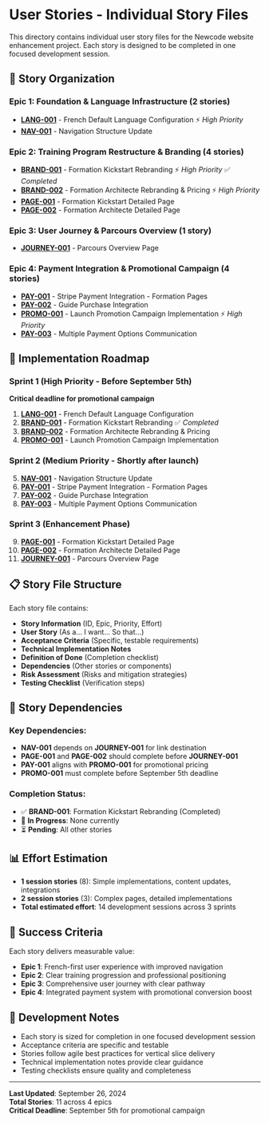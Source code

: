 # User Stories - Individual Story Files

This directory contains individual user story files for the Newcode website enhancement project. Each story is designed to be completed in one focused development session.

## 📁 Story Organization

### Epic 1: Foundation & Language Infrastructure (2 stories)
- **[LANG-001](./LANG-001-french-default-language.md)** - French Default Language Configuration ⚡ *High Priority*
- **[NAV-001](./NAV-001-navigation-structure-update.md)** - Navigation Structure Update

### Epic 2: Training Program Restructure & Branding (4 stories)
- **[BRAND-001](./BRAND-001-formation-kickstart-rebranding.md)** - Formation Kickstart Rebranding ⚡ *High Priority* ✅ *Completed*
- **[BRAND-002](./BRAND-002-formation-architecte-rebranding.md)** - Formation Architecte Rebranding & Pricing ⚡ *High Priority*
- **[PAGE-001](./PAGE-001-formation-kickstart-detailed-page.md)** - Formation Kickstart Detailed Page
- **[PAGE-002](./PAGE-002-formation-architecte-detailed-page.md)** - Formation Architecte Detailed Page

### Epic 3: User Journey & Parcours Overview (1 story)
- **[JOURNEY-001](./JOURNEY-001-parcours-overview-page.md)** - Parcours Overview Page

### Epic 4: Payment Integration & Promotional Campaign (4 stories)
- **[PAY-001](./PAY-001-stripe-payment-integration-formations.md)** - Stripe Payment Integration - Formation Pages
- **[PAY-002](./PAY-002-guide-purchase-integration.md)** - Guide Purchase Integration
- **[PROMO-001](./PROMO-001-launch-promotion-campaign.md)** - Launch Promotion Campaign Implementation ⚡ *High Priority*
- **[PAY-003](./PAY-003-multiple-payment-options-communication.md)** - Multiple Payment Options Communication

## 🚀 Implementation Roadmap

### Sprint 1 (High Priority - Before September 5th)
**Critical deadline for promotional campaign**

1. **[LANG-001](./LANG-001-french-default-language.md)** - French Default Language Configuration
2. **[BRAND-001](./BRAND-001-formation-kickstart-rebranding.md)** - Formation Kickstart Rebranding ✅ *Completed*
3. **[BRAND-002](./BRAND-002-formation-architecte-rebranding.md)** - Formation Architecte Rebranding & Pricing
4. **[PROMO-001](./PROMO-001-launch-promotion-campaign.md)** - Launch Promotion Campaign Implementation

### Sprint 2 (Medium Priority - Shortly after launch)
5. **[NAV-001](./NAV-001-navigation-structure-update.md)** - Navigation Structure Update
6. **[PAY-001](./PAY-001-stripe-payment-integration-formations.md)** - Stripe Payment Integration - Formation Pages
7. **[PAY-002](./PAY-002-guide-purchase-integration.md)** - Guide Purchase Integration
8. **[PAY-003](./PAY-003-multiple-payment-options-communication.md)** - Multiple Payment Options Communication

### Sprint 3 (Enhancement Phase)
9. **[PAGE-001](./PAGE-001-formation-kickstart-detailed-page.md)** - Formation Kickstart Detailed Page
10. **[PAGE-002](./PAGE-002-formation-architecte-detailed-page.md)** - Formation Architecte Detailed Page
11. **[JOURNEY-001](./JOURNEY-001-parcours-overview-page.md)** - Parcours Overview Page

## 📋 Story File Structure

Each story file contains:
- **Story Information** (ID, Epic, Priority, Effort)
- **User Story** (As a... I want... So that...)
- **Acceptance Criteria** (Specific, testable requirements)
- **Technical Implementation Notes**
- **Definition of Done** (Completion checklist)
- **Dependencies** (Other stories or components)
- **Risk Assessment** (Risks and mitigation strategies)
- **Testing Checklist** (Verification steps)

## 🔗 Story Dependencies

### Key Dependencies:
- **NAV-001** depends on **JOURNEY-001** for link destination
- **PAGE-001** and **PAGE-002** should complete before **JOURNEY-001**
- **PAY-001** aligns with **PROMO-001** for promotional pricing
- **PROMO-001** must complete before September 5th deadline

### Completion Status:
- ✅ **BRAND-001**: Formation Kickstart Rebranding (Completed)
- 🔄 **In Progress**: None currently
- ⏳ **Pending**: All other stories

## 📊 Effort Estimation

- **1 session stories** (8): Simple implementations, content updates, integrations
- **2 session stories** (3): Complex pages, detailed implementations
- **Total estimated effort**: 14 development sessions across 3 sprints

## 🎯 Success Criteria

Each story delivers measurable value:
- **Epic 1**: French-first user experience with improved navigation
- **Epic 2**: Clear training progression and professional positioning  
- **Epic 3**: Comprehensive user journey with clear pathway
- **Epic 4**: Integrated payment system with promotional conversion boost

## 📝 Development Notes

- Each story is sized for completion in one focused development session
- Acceptance criteria are specific and testable
- Stories follow agile best practices for vertical slice delivery
- Technical implementation notes provide clear guidance
- Testing checklists ensure quality and completeness

---

**Last Updated**: September 26, 2024  
**Total Stories**: 11 across 4 epics  
**Critical Deadline**: September 5th for promotional campaign